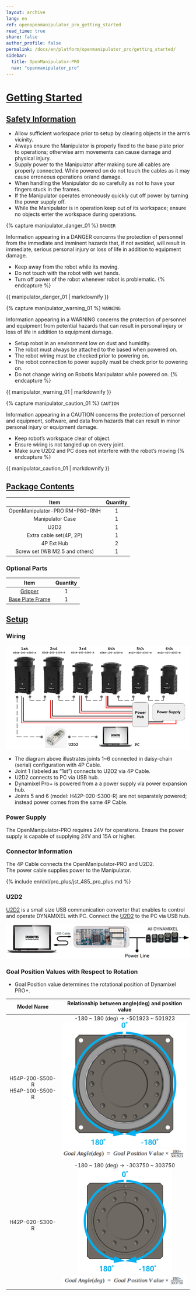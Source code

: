 ```yaml
---
layout: archive
lang: en
ref: openopenmanipulator_pro_getting_started
read_time: true
share: false
author_profile: false
permalink: /docs/en/platform/openmanipulator_pro/getting_started/
sidebar:
  title: OpenManipulator-PRO
  nav: "openmanipulator_pro"
---
```


<div style="counter-reset: h1 2"></div>

# [Getting Started](#getting-started)

## [Safety Information](#safety-information)

- Allow sufficient workspace prior to setup by clearing objects in the arm’s vicinity.
- Always ensure the Manipulator is properly fixed to the base plate prior to operations; otherwise arm movements can cause damage and physical injury.
- Supply power to the Manipulator after making sure all cables are properly connected. While powered on do not touch the cables as it may cause erroneous operations or/and damage.
- When handling the Manipulator do so carefully as not to have your fingers stuck in the frames.
- If the Manipulator operates erroneously quickly cut off power by turning the power supply off.
- While the Manipulator is in operation keep out of its workspace; ensure no objects enter the workspace during operations.

{% capture manipulator_danger_01 %}
`DANGER`

Information appearing in a DANGER concerns the protection of personnel from the immediate and imminent hazards that, if not avoided, will result in immediate, serious personal injury or loss of life in addition to equipment damage.
- Keep away from the robot while its moving.
- Do not touch with the robot with wet hands.
- Turn off power of the robot whenever robot is problematic.
{% endcapture %}

<div class="notice--danger">{{ manipulator_danger_01 | markdownify }}</div>


{% capture manipulator_warning_01 %}
`WARNING`

Information appearing in a WARNING concerns the protection of personnel and equipment from potential hazards that can result in personal injury or loss of life in addition to equipment damage.
- Setup robot in an environment low on dust and humidity.
- The robot must always be attached to the based when powered on.
- The robot wiring must be checked prior to powering on.
- The robot connection to power supplly must be check prior to powering on.
- Do not change wiring on Robotis Manipulator while powered on.
{% endcapture %}

<div class="notice--warning">{{ manipulator_warning_01 | markdownify }}</div>

{% capture manipulator_caution_01 %}
`CAUTION`

Information appearing in a CAUTION concerns the protection of personnel and equipment, software, and data from hazards that can result in minor personal injury or equipment damage.
- Keep robot’s workspace clear of object.
- Ensure wiring is not tangled up on every joint.
- Make sure U2D2 and PC does not interfere with the robot’s moving
{% endcapture %}

<div class="notice--warning">{{ manipulator_caution_01 | markdownify }}</div>

## [Package Contents](#package-contents)

| Item                            | Quantity |
|:-------------------------------:|:---:|
| OpenManipulator-PRO RM-P60-RNH      | 1 |
| Manipulator Case                | 1 |
| U2D2                            | 1 |
| Extra cable set(4P, 2P)         | 1 |
| 4P Ext Hub                      | 2 |
| Screw set (WB M2.5 and others)  | 1 |

### Optional Parts

| Item                            | Quantity |
|:-------------------------------:|:---:|
| [Gripper](/docs/en/platform/rh_p12_rna/)           | 1 |
| [Base Plate Frame](http://www.robotis-shop-en.com/?act=shop_en.goods_view&GS=2538&GC=GD070002)| 1 |  

## [Setup](#setup)

### Wiring

![](/assets/images/platform/openmanipulator_pro/wiring.png)

- The diagram above illustrates joints 1~6 connected in daisy-chain (serial) configuration with 4P Cable.
- Joint 1 (labeled as “1st”) connects to U2D2 via 4P Cable.
- U2D2 connects to PC via USB hub.
- Dynamixel Pro+ is powered from a a power supply via power expansion hub.
- Joints 5 and 6 (model: H42P-020-S300-R) are not separately powered; instead power comes from the same 4P Cable.

### Power Supply
The OpenManipulator-PRO requires 24V for operations. Ensure the power supply is capable of supplying 24V and 15A or higher.

### Connector Information
The 4P Cable connects the OpenManipulator-PRO and U2D2.     
The power cable supplies power to the Manipulator.

{% include en/dxl/pro_plus/jst_485_pro_plus.md %}

### U2D2
[U2D2](/docs/en/parts/interface/u2d2/) is a small size USB communication converter that enables to control and operate DYNAMIXEL with PC. Connect the [U2D2](/docs/en/parts/interface/u2d2/) to the PC via USB hub.

![](/assets/images/platform/openmanipulator_pro/u2d2.png)

### Goal Position Values with Respect to Rotation

- Goal Position value determines the rotational position of Dynamixel PRO+.

|Model Name|Relationship between angle(deg) and position value|
|:---:|:---:|
|H54P-200-S500-R<br />H54P-100-S500-R|-180 ~ 180 (deg) → -501923 ~ 501923<br />![](/assets/images/platform/openmanipulator_pro/h54p_goal_position.png)<br />![](/assets/images/platform/openmanipulator_pro/h54p_goal_angle.png)|
|H42P-020-S300-R|-180 ~ 180 (deg) → -303750 ~ 303750<br />![](/assets/images/platform/openmanipulator_pro/h42p_goal_position.png)<br />![](/assets/images/platform/openmanipulator_pro/h42p_goal_angle.png)|
